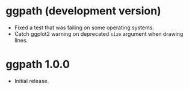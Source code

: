 # ggpath (development version)

* Fixed a test that was failing on some operating systems.
* Catch ggplot2 warning on deprecated `size` argument when drawing lines. 

# ggpath 1.0.0

* Initial release.
